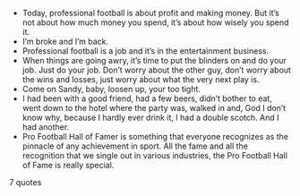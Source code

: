  - Today, professional football is about profit and making money. But it’s not about how much money you spend, it’s about how wisely you spend it.
 - I’m broke and I’m back.
 - Professional football is a job and it’s in the entertainment business.
 - When things are going awry, it’s time to put the blinders on and do your job. Just do your job. Don’t worry about the other guy, don’t worry about the wins and losses, just worry about what the very next play is.
 - Come on Sandy, baby, loosen up, your too tight.
 - I had been with a good friend, had a few beers, didn’t bother to eat, went down to the hotel where the party was, walked in and, God I don’t know why, because I hardly ever drink it, I had a double scotch. And I had another.
 - Pro Football Hall of Famer is something that everyone recognizes as the pinnacle of any achievement in sport. All the fame and all the recognition that we single out in various industries, the Pro Football Hall of Fame is really special.

7 quotes